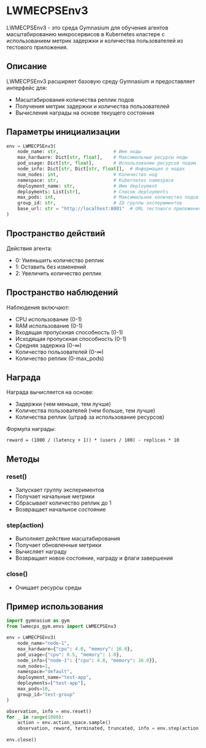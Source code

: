 # LWMECPSEnv3

LWMECPSEnv3 - это среда Gymnasium для обучения агентов масштабированию микросервисов в Kubernetes кластере с использованием метрик задержки и количества пользователей из тестового приложения.

## Описание

LWMECPSEnv3 расширяет базовую среду Gymnasium и предоставляет интерфейс для:
- Масштабирования количества реплик подов
- Получения метрик задержки и количества пользователей
- Вычисления награды на основе текущего состояния

## Параметры инициализации

```python
env = LWMECPSEnv3(
    node_name: str,                    # Имя ноды
    max_hardware: Dict[str, float],    # Максимальные ресурсы ноды
    pod_usage: Dict[str, float],       # Использование ресурсов подом
    node_info: Dict[str, Dict[str, float]],  # Информация о нодах
    num_nodes: int,                    # Количество нод
    namespace: str,                    # Kubernetes namespace
    deployment_name: str,              # Имя deployment
    deployments: List[str],            # Список deployments
    max_pods: int,                     # Максимальное количество подов
    group_id: str,                     # ID группы экспериментов
    base_url: str = "http://localhost:8001"  # URL тестового приложения
)
```

## Пространство действий

Действия агента:
- 0: Уменьшить количество реплик
- 1: Оставить без изменений
- 2: Увеличить количество реплик

## Пространство наблюдений

Наблюдения включают:
- CPU использование (0-1)
- RAM использование (0-1)
- Входящая пропускная способность (0-1)
- Исходящая пропускная способность (0-1)
- Средняя задержка (0-∞)
- Количество пользователей (0-∞)
- Количество реплик (0-max_pods)

## Награда

Награда вычисляется на основе:
- Задержки (чем меньше, тем лучше)
- Количества пользователей (чем больше, тем лучше)
- Количества реплик (штраф за использование ресурсов)

Формула награды:
```
reward = (1000 / (latency + 1)) * (users / 100) - replicas * 10
```

## Методы

### reset()
- Запускает группу экспериментов
- Получает начальные метрики
- Сбрасывает количество реплик до 1
- Возвращает начальное состояние

### step(action)
- Выполняет действие масштабирования
- Получает обновленные метрики
- Вычисляет награду
- Возвращает новое состояние, награду и флаги завершения

### close()
- Очищает ресурсы среды

## Пример использования

```python
import gymnasium as gym
from lwmecps_gym.envs import LWMECPSEnv3

env = LWMECPSEnv3(
    node_name="node-1",
    max_hardware={"cpu": 4.0, "memory": 16.0},
    pod_usage={"cpu": 0.5, "memory": 1.0},
    node_info={"node-1": {"cpu": 4.0, "memory": 16.0}},
    num_nodes=1,
    namespace="default",
    deployment_name="test-app",
    deployments=["test-app"],
    max_pods=10,
    group_id="test-group"
)

observation, info = env.reset()
for _ in range(1000):
    action = env.action_space.sample()
    observation, reward, terminated, truncated, info = env.step(action)
    
env.close()
``` 